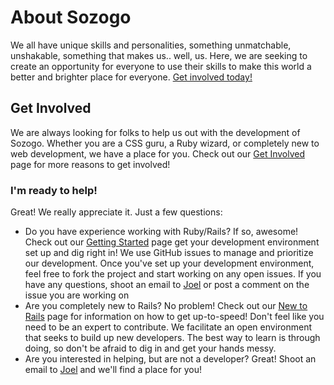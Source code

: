# About Sozogo
We all have unique skills and personalities, something unmatchable, unshakable, something that makes us.. well, us. Here, we are seeking to create an opportunity for everyone to use their skills to make this world a better and brighter place for everyone. [Get involved today!](get_involved.md)

## Get Involved
We are always looking for folks to help us out with the development of Sozogo. Whether you are a CSS guru, a Ruby wizard, or completely new to web development, we have a place for you. Check out our [Get Involved](get_involved.md) page for more reasons to get involved!

### I'm ready to help!
Great! We really appreciate it. Just a few questions:
- Do you have experience working with Ruby/Rails? If so, awesome! Check out our [Getting Started](getting_started.md) page get your development environment set up and dig right in! We use GitHub issues to manage and prioritize our development. Once you've set up your development environment, feel free to fork the project and start working on any open issues. If you have any questions, shoot an email to [Joel](mailto:joelbrewer01@gmail.com) or post a comment on the issue you are working on
- Are you completely new to Rails? No problem! Check out our [New to Rails](new_to_rails.md) page for information on how to get up-to-speed! Don't feel like you need to be an expert to contribute. We facilitate an open environment that seeks to build up new developers. The best way to learn is through doing, so don't be afraid to dig in and get your hands messy.
- Are you interested in helping, but are not a developer? Great! Shoot an email to [Joel](mailto:joelbrewer01@gmail.com) and we'll find a place for you!
